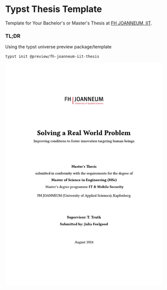 # Typst Thesis Template

Template for Your Bachelor's or Master's Thesis at [FH JOANNEUM, IIT](http://www.fh-joanneum.at/iit).

### TL;DR 

Using the typst universe preview package/template



```
typst init @preview/fh-joanneum-iit-thesis
```

![](thumbnail.png)
